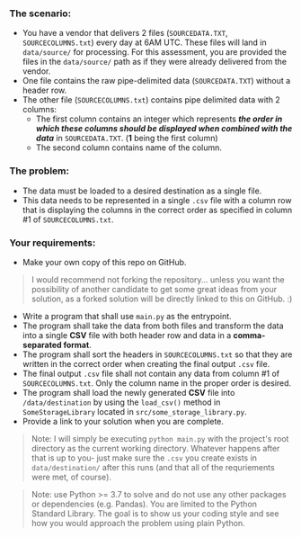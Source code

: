 ### The scenario:
- You have a vendor that delivers 2 files (`SOURCEDATA.TXT`, `SOURCECOLUMNS.txt`) every day at 6AM UTC. These files will land in `data/source/` for processing. For this assessment, you are provided the files in the `data/source/` path as if they were already delivered from the vendor.
- One file contains the raw pipe-delimited data (`SOURCEDATA.TXT`) without a header row.
- The other file (`SOURCECOLUMNS.txt`) contains pipe delimited data with 2 columns:
  - The first column contains an integer which represents *__the order in which these columns should
be displayed when combined with the data__* in `SOURCEDATA.TXT`. (__1__ being the first column)
  - The second column contains name of the column.


### The problem:
- The data must be loaded to a desired destination as a single file.
- This data needs to be represented in a single `.csv` file with a column row that is displaying the columns in the correct order as specified in column #1 of `SOURCECOLUMNS.txt`.

### Your requirements:
- Make your own copy of this repo on GitHub.
>I would recommend not forking the repository... unless you want the possibility of another candidate to get some great ideas from your solution, as a forked solution will be directly linked to this on GitHub. :)
- Write a program that shall use `main.py` as the entrypoint.
- The program shall take the data from both files and transform the data into a single __CSV__ file with both header row and data in a __comma-separated format__.
- The program shall sort the headers in `SOURCECOLUMNS.txt` so that they are written in the correct order when creating the final output `.csv` file.
- The final output `.csv` file shall not contain any data from column #1 of `SOURCECOLUMNS.txt`. Only the column name in the proper order is desired.
- The program shall load the newly generated __CSV__ file into `/data/destination` by using the `load_csv()` method in `SomeStorageLibrary` located in `src/some_storage_library.py`.
- Provide a link to your solution when you are complete.

> Note: I will simply be executing `python main.py` with the project's root directory as the current working directory. Whatever happens after that is up to you- just make sure the `.csv` you create exists in `data/destination/` after this runs (and that all of the requriements were met, of course).

> Note: use Python >= 3.7 to solve and do not use any other packages or dependencies (e.g. Pandas). You are limited to the Python Standard Library. The goal is to show us your coding style and see how you would approach the problem using plain Python.
